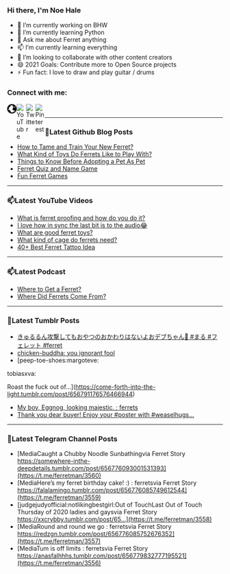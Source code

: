 ### Hi there, I'm Noe Hale

- 🔭 I’m currently working on BHW
- 🌱 I’m currently learning Python
- 💬 Ask me about Ferret anything
- 📫 I’m currently learning everything
- 🔭 I’m looking to collaborate with other content creators
- 😄 2021 Goals: Contribute more to Open Source projects
- ⚡ Fun fact: I love to draw and play guitar / drums

### Connect with me:

[<img align="left" alt="ferretvoice.com" width="22px" src="https://raw.githubusercontent.com/iconic/open-iconic/master/svg/globe.svg" />](https://ferretvoice.com)
[<img align="left" alt="YouTube" width="22px" src="https://cdn.jsdelivr.net/npm/simple-icons@v3/icons/youtube.svg" />](https://www.youtube.com/channel/UCk665XTfaMLVwFVWUmgnDiw)
[<img align="left" alt="Twitter" width="22px" src="https://cdn.jsdelivr.net/npm/simple-icons@v3/icons/twitter.svg" />](https://twitter.com/voiceferret)
[<img align="left" alt="Pinterest" width="22px" src="https://cdn.jsdelivr.net/npm/simple-icons@v3/icons/pinterest.svg" />](https://www.pinterest.com/voiceferret/)

<br />

---
### 🔭Latest Github Blog Posts
<!-- GITHUB:START -->
- [How to Tame and Train Your New Ferret?](http://noehale.github.io/how-to-tame-and-train-your-new-ferret/)
- [What Kind of Toys Do Ferrets Like to Play With?](http://noehale.github.io/what-kind-of-toys-do-ferrets-like-to-play-with/)
- [Things to Know Before Adopting a Pet As Pet](http://noehale.github.io/things-to-know-before-adopting-a-pet-as-pet/)
- [Ferret Quiz and Name Game](http://noehale.github.io/ferret-quiz/)
- [Fun Ferret Games](http://noehale.github.io/fun-ferret-games/)
<!-- GITHUB:END -->
---
### 📫Latest YouTube Videos

<!-- YOUTUBE:START -->
- [What is ferret proofing and how do you do it?](https://www.youtube.com/watch?v=81Syh_DJBQQ)
- [I love how in sync the last bit is to the audio😂](https://www.youtube.com/watch?v=WHBeGHwSlGY)
- [What are good ferret toys?](https://www.youtube.com/watch?v=tPxRilBzc0s)
- [What kind of cage do ferrets need?](https://www.youtube.com/watch?v=xzz6hC3sR5A)
- [40+ Best Ferret Tattoo Idea](https://www.youtube.com/watch?v=KIKqduR6Xcs)
<!-- YOUTUBE:END -->

---
### 📫Latest Podcast

<!-- PODCAST:START -->
- [Where to Get a Ferret?](https://anchor.fm/ferretvoice/episodes/Where-to-Get-a-Ferret-erurfu)
- [Where Did Ferrets Come From?](https://anchor.fm/ferretvoice/episodes/Where-Did-Ferrets-Come-From-eruq8g)
<!-- PODCAST:END -->
---
### 📝Latest Tumblr Posts

<!-- TUMBLR:START -->
- [きゅるるん攻撃してもおやつのおかわりはないよおデブちゃん🥺
#まる #フェレット #ferret](https://come-forth-into-the-light.tumblr.com/post/656859081605267456)
- [chicken-buddha:
you ignorant fool
](https://come-forth-into-the-light.tumblr.com/post/656813809538826240)
- [peep-toe-shoes:margoteve:

tobiasxva:

Roast the fuck out of...](https://come-forth-into-the-light.tumblr.com/post/656791176576466944)
- [My boy, Eggnog, looking majestic. : ferrets](https://come-forth-into-the-light.tumblr.com/post/656768497049911296)
- [Thank you dear buyer!
Enjoy your #poster with #weaselhugs...](https://come-forth-into-the-light.tumblr.com/post/656723212862980096)
<!-- TUMBLR:END -->
---
### 📝Latest Telegram Channel Posts

<!-- TELEGRAM:START -->
- [MediaCaught a Chubby Noodle Sunbathingvia Ferret Story https://somewhere-inthe-deepdetails.tumblr.com/post/656776093001531393](https://t.me/ferretman/3560)
- [MediaHere’s my ferret birthday cake! :) : ferretsvia Ferret Story https://falalamingo.tumblr.com/post/656776085749612544](https://t.me/ferretman/3559)
- [judgejudyofficial:notlikingbestgirl:Out of TouchLast Out of Touch Thursday of 2020 ladies and gaysvia Ferret Story https://xxcrybby.tumblr.com/post/65...](https://t.me/ferretman/3558)
- [MediaRound and round we go : ferretsvia Ferret Story https://redzgn.tumblr.com/post/656776085752676352](https://t.me/ferretman/3557)
- [MediaTum is off limits : ferretsvia Ferret Story https://anasfalhhhs.tumblr.com/post/656779832777195521](https://t.me/ferretman/3556)
<!-- TELEGRAM:END -->
